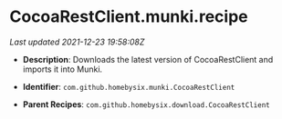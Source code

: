 # CocoaRestClient.munki.recipe

_Last updated 2021-12-23 19:58:08Z_

- **Description**: Downloads the latest version of CocoaRestClient and imports it into Munki.

- **Identifier**: `com.github.homebysix.munki.CocoaRestClient`

- **Parent Recipes**: `com.github.homebysix.download.CocoaRestClient`